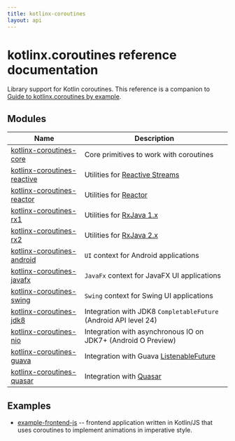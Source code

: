 ```yaml
---
title: kotlinx-coroutines
layout: api
---
```


# kotlinx.coroutines reference documentation

Library support for Kotlin coroutines. This reference is a companion to 
[Guide to kotlinx.coroutines by example](https://github.com/Kotlin/kotlinx.coroutines/blob/master/coroutines-guide.md).

## Modules

| Name                                                       | Description                                      |
| ---------------------------------------------------------- | ------------------------------------------------ |
| [kotlinx-coroutines-core](kotlinx-coroutines-core)         | Core primitives to work with coroutines          |
| [kotlinx-coroutines-reactive](kotlinx-coroutines-reactive) | Utilities for [Reactive Streams](http://www.reactive-streams.org) |
| [kotlinx-coroutines-reactor](kotlinx-coroutines-reactor)   | Utilities for [Reactor](https://projectreactor.io) |
| [kotlinx-coroutines-rx1](kotlinx-coroutines-rx1)           | Utilities for [RxJava 1.x](https://github.com/ReactiveX/RxJava/tree/1.x) |
| [kotlinx-coroutines-rx2](kotlinx-coroutines-rx2)           | Utilities for [RxJava 2.x](https://github.com/ReactiveX/RxJava) |
| [kotlinx-coroutines-android](kotlinx-coroutines-android)   | `UI` context for Android applications |
| [kotlinx-coroutines-javafx](kotlinx-coroutines-javafx)     | `JavaFx` context for JavaFX UI applications |
| [kotlinx-coroutines-swing](kotlinx-coroutines-swing)       | `Swing` context for Swing UI applications |
| [kotlinx-coroutines-jdk8](kotlinx-coroutines-jdk8)         | Integration with JDK8 `CompletableFuture` (Android API level 24) |
| [kotlinx-coroutines-nio](kotlinx-coroutines-nio)           | Integration with asynchronous IO on JDK7+ (Android O Preview) |
| [kotlinx-coroutines-guava](kotlinx-coroutines-guava)       | Integration with Guava [ListenableFuture](https://github.com/google/guava/wiki/ListenableFutureExplained) |
| [kotlinx-coroutines-quasar](kotlinx-coroutines-quasar)     | Integration with [Quasar](http://docs.paralleluniverse.co/quasar/) |

## Examples

* [example-frontend-js](example-frontend-js/index.html) -- frontend application written in Kotlin/JS
that uses coroutines to implement animations in imperative style.
